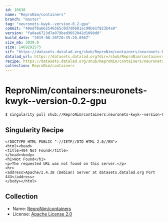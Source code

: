 ```yaml
---
id: 10638
name: "ReproNim/containers"
branch: "master"
tag: "neuronets-kwyk--version-0.2-gpu"
commit: "40edf8a662546565c0d7d0b01ac99b61f823b4a9"
version: "fa0aa6723d7a079bed9052042d1098d0"
build_date: "2019-08-20T20:35:20.856Z"
size_mb: 3039.0
size: 1469292575
sif: "https://datasets.datalad.org/shub/ReproNim/containers/neuronets-kwyk--version-0.2-gpu/2019-08-20-40edf8a6-fa0aa672/fa0aa6723d7a079bed9052042d1098d0.sif"
datalad_url: https://datasets.datalad.org?dir=/shub/ReproNim/containers/neuronets-kwyk--version-0.2-gpu/2019-08-20-40edf8a6-fa0aa672/
recipe: https://datasets.datalad.org/shub/ReproNim/containers/neuronets-kwyk--version-0.2-gpu/2019-08-20-40edf8a6-fa0aa672/Singularity
collection: ReproNim/containers
---
```


# ReproNim/containers:neuronets-kwyk--version-0.2-gpu

```bash
$ singularity pull shub://ReproNim/containers:neuronets-kwyk--version-0.2-gpu
```

## Singularity Recipe

```singularity
<!DOCTYPE HTML PUBLIC "-//IETF//DTD HTML 2.0//EN">
<html><head>
<title>404 Not Found</title>
</head><body>
<h1>Not Found</h1>
<p>The requested URL was not found on this server.</p>
<hr>
<address>Apache/2.4.38 (Debian) Server at datasets.datalad.org Port 443</address>
</body></html>
```

## Collection

 - Name: [ReproNim/containers](https://github.com/ReproNim/containers)
 - License: [Apache License 2.0](https://api.github.com/licenses/apache-2.0)

